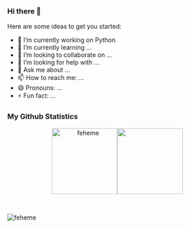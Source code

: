 ### Hi there 👋


Here are some ideas to get you started:

- 🔭 I’m currently working on Python
- 🌱 I’m currently learning ...
- 👯 I’m looking to collaborate on ...
- 🤔 I’m looking for help with ...
- 💬 Ask me about ...
- 📫 How to reach me: ...
- 😄 Pronouns: ...
- ⚡ Fun fact: ...


### My Github Statistics

<p align="center">
<img align="" height='150px' src="https://github-readme-stats.vercel.app/api?username=feheme&hide_title=true&show_icons=true&theme=gotham&include_all_commits=true" alt="feheme" /><img align="" height='150px' src="https://github-readme-stats.vercel.app/api/top-langs/?username=feheme&hide_title=false&layout=compact&theme=gotham&count_private=true" />
</p>
<br>


<p align="left"> <img src="https://komarev.com/ghpvc/?username=feheme&label=Profile%20views&color=0e75b6&style=flat" alt="feheme" /> </p>
